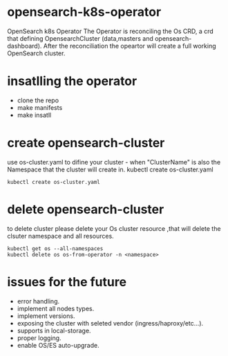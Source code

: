 # opensearch-k8s-operator
OpenSearch k8s Operator
The Operator is reconciling the Os CRD, a crd that defining OpensearchCluster (data,masters and opensearch-dashboard).
After the reconciliation the opeartor will create a full working OpenSearch cluster.

# insatlling the operator
  - clone the repo
  - make manifests
  - make insatll

# create opensearch-cluster
use os-cluster.yaml to difine your cluster - when "ClusterName" is also the Namespace that the cluster will create in.
kubectl create os-cluster.yaml

    kubectl create os-cluster.yaml
    
# delete opensearch-cluster
 to delete cluster please delete your Os cluster resource ,that will delete the clsuter namespace and all resources.
 
    kubectl get os --all-namespaces
    kubectl delete os os-from-operator -n <namespace>
    
 # issues for the future 
  - error handling.
  - implement all nodes types.
  - implement versions.
  - exposing the cluster with seleted vendor (ingress/haproxy/etc...).
  - supports in local-storage.
  - proper logging.
  - enable OS/ES auto-upgrade.
